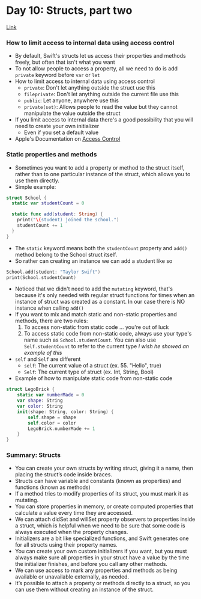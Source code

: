 # Day 10: Structs, part two
[Link](https://www.hackingwithswift.com/100/swiftui/11)

### How to limit access to internal data using access control
* By default, Swift's structs let us access their properties and methods freely, but often that isn't what you want
* To not allow people to access a property, all we need to do is add `private` keyword before `var` or `let`
* How to limit access to internal data using access control
  * `private`: Don't let anything outside the struct use this
  * `fileprivate`: Don't let anything outside the current file use this
  * `public`: Let anyone, anywhere use this
  * `private(set)`: Allows people to read the value but they cannot manipulate the value outside the struct
* If you limit access to internal data there's a good possibility that you will need to create your own initializer
  * Even if you set a default value
* Apple's Documentation on [Access Control](https://docs.swift.org/swift-book/documentation/the-swift-programming-language/accesscontrol/)

### Static properties and methods
* Sometimes you want to add a property or method to the struct itself, rather than to one particular instance of the struct, which allows you to use them directly.
* Simple example:
``` swift
struct School {
  static var studentCount = 0

  static func add(student: String) {
    print("\(student) joined the school.")
    studentCount += 1
  }
}
```
* The `static` keyword means both the `studentCount` property and `add()` method belong to the School struct itself.
* So rather can creating an instance we can add a student like so
``` swift
School.add(student: "Taylor Swift")
print(School.studentCount)
```
* Noticed that we didn't need to add the `mutating` keyword, that's because it's only needed with regular struct functions for times when an instance of struct was created as a constant. In our case there is NO instance when calling `add()`
* If you want to mix and match static and non-static properties and methods, there are two rules:
  1. To access non-static from static code ... you're out of luck 
  2. To access static code from non-static code, always use your type's name such as `School.studentCount`. You can also use `Self.studentCount` to refer to the current type *I wish he showed an example of this*
* `self` and `Self` are different
  * `self`: The current value of a struct (ex. 55. "Hello", true)
  * `Self`: The current type of struct (ex. Int, String, Bool)
* Example of how to manipulate static code from non-static code
``` swift
struct LegoBrick {
	static var numberMade = 0
	var shape: String
	var color: String
	init(shape: String, color: String) {
		self.shape = shape
		self.color = color
		LegoBrick.numberMade += 1
	}
}
```

### Summary: Structs
* You can create your own structs by writing struct, giving it a name, then placing the struct’s code inside braces.
* Structs can have variable and constants (known as properties) and functions (known as methods)
* If a method tries to modify properties of its struct, you must mark it as mutating.
* You can store properties in memory, or create computed properties that calculate a value every time they are accessed.
* We can attach didSet and willSet property observers to properties inside a struct, which is helpful when we need to be sure that some code is always executed when the property changes.
* Initializers are a bit like specialized functions, and Swift generates one for all structs using their property names.
* You can create your own custom initializers if you want, but you must always make sure all properties in your struct have a value by the time the initializer finishes, and before you call any other methods.
* We can use access to mark any properties and methods as being available or unavailable externally, as needed.
* It’s possible to attach a property or methods directly to a struct, so you can use them without creating an instance of the struct.